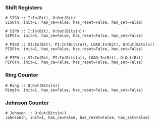 ### Shift Registers

```
# SISO :: I:In(Bit), O:Out(Bit)
SISO(n, init=1, has_ce=False, has_reset=False, has_set=False)
```

```
# SIPO :: I:In(Bit), O:Out(Bits(n)) 
SIPO(n, init=1, has_ce=False, has_reset=False, has_set=False)
```

```
# PISO :: SI:In(Bit), PI:In(Bits(n)), LOAD:In(Bit), O:Out(Bits(n))
PISO(n, init=1, has_ce=False, has_reset=False, has_set=False)
```

```
# PIPO :: SI:In(Bit, PI:In(Bits(n)), LOAD:In(Bit), O:Out(Bit)
PIPO(n, init=1, has_ce=False, has_reset=False, has_set=False)
```

### Ring Counter

```
# Ring :: O:Out(Bits(n))
Ring(n, init=1, has_ce=False, has_reset=False, has_set=False)
```

### Johnson Counter

```
# Johnson :: O:Out(Bits(n))
Johnson(n, init=1, has_ce=False, has_reset=False, has_set=False)
```

